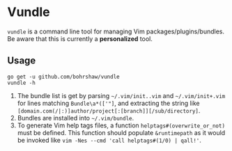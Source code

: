 # Vundle

`vundle` is a command line tool for managing Vim packages/plugins/bundles.
Be aware that this is currently a **personalized** tool.

## Usage

    go get -u github.com/bohrshaw/vundle
    vundle -h

1. The bundle list is get by parsing `~/.vim/init..vim` and `~/.vim/init+.vim`
   for lines matching `Bundle\a*(['"]`, and extracting the string like
   `[domain.com(/|:)]author/project[:[branch]][/sub/directory]`.
1. Bundles are installed into `~/.vim/bundle`.
1. To generate Vim help tags files, a function `helptags#(overwrite_or_not)`
   must be defined. This function should populate `&runtimepath` as it would be
   invoked like `vim -Nes --cmd 'call helptags#(1/0) | qall!'`.
